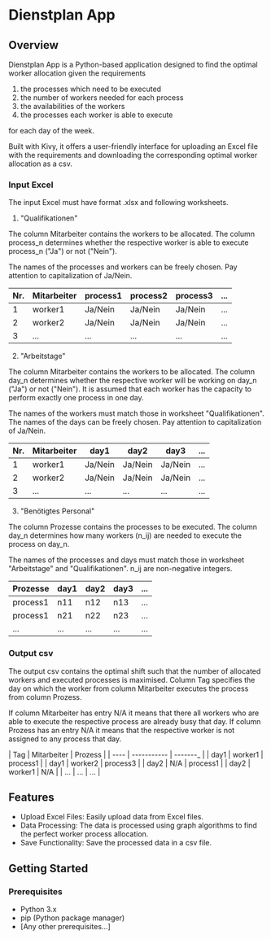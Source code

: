 # Dienstplan App

## Overview
Dienstplan App is a Python-based application designed to find the optimal worker allocation given the requirements
1. the processes which need to be executed
2. the number of workers needed for each process
3. the availabilities of the workers
4. the processes each worker is able to execute

for each day of the week.

Built with Kivy, it offers a user-friendly interface for uploading an Excel file with the requirements and downloading the corresponding optimal worker allocation as a csv.

### Input Excel
The input Excel must have format .xlsx and following worksheets.

1. "Qualifikationen"

The column Mitarbeiter contains the workers to be allocated. The column process_n determines whether the respective worker is able to execute process_n ("Ja") or not ("Nein").

The names of the processes and workers can be freely chosen. Pay attention to capitalization of Ja/Nein.

| Nr. | Mitarbeiter | process1 | process2 | process3 | ... | 
| --- | ----------- | -------- | -------- | -------- | --- |
| 1   | worker1     | Ja/Nein  | Ja/Nein  | Ja/Nein  | ... |
| 2   | worker2     | Ja/Nein  | Ja/Nein  | Ja/Nein  | ... |
| 3   | ...         | ...      | ...      | ...      | ... |

2. "Arbeitstage"

The column Mitarbeiter contains the workers to be allocated. The column day_n determines whether the respective worker will be working on day_n ("Ja") or not ("Nein"). It is assumed that each worker has the capacity to perform exactly one process in one day.

The names of the workers must match those in worksheet "Qualifikationen". The names of the days can be freely chosen. Pay attention to capitalization of Ja/Nein.

| Nr. | Mitarbeiter | day1     | day2     | day3     | ... | 
| --- | ----------- | -------- | -------- | -------- | --- |
| 1   | worker1     | Ja/Nein  | Ja/Nein  | Ja/Nein  | ... |
| 2   | worker2     | Ja/Nein  | Ja/Nein  | Ja/Nein  | ... |
| 3   | ...         | ...      | ...      | ...      | ... |

3. "Benötigtes Personal"

The column Prozesse contains the processes to be executed. The column day_n determines how many workers (n_ij) are needed to execute the process on day_n.

The names of the processes and days must match those in worksheet "Arbeitstage" and "Qualifikationen". n_ij are non-negative integers.

| Prozesse | day1 | day2 | day3 | ... | 
| -------- | ---- | ---- | ---- | --- |
| process1 | n11  | n12  | n13  | ... |
| process1 | n21  | n22  | n23  | ... |
| ...      | ...  | ...  | ...  | ... |

### Output csv

The output csv contains the optimal shift such that the number of allocated workers and executed processes is maximised. Column Tag specifies the day on which the worker from column Mitarbeiter executes the process from column Prozess.

If column Mitarbeiter has entry N/A it means that there all workers who are able to execute the respective process are already busy that day. If column Prozess has an entry N/A it means that the respective worker is not assigned to any process that day.

| Tag  | Mitarbeiter | Prozess  | 
| ---- | ----------- | -------_ |
| day1 | worker1     | process1 |
| day1 | worker2     | process3 |
| day2 | N/A         | process1 |
| day2 | worker1     | N/A      |
| ...  | ...         | ...      |

## Features
- Upload Excel Files: Easily upload data from Excel files.
- Data Processing: The data is processed using graph algorithms to find the perfect worker process allocation.
- Save Functionality: Save the processed data in a csv file.

## Getting Started

### Prerequisites
- Python 3.x
- pip (Python package manager)
- [Any other prerequisites...]
